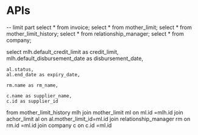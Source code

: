 # APIs

-- limit part
select * from invoice;
select * from mother_limit;
select * from mother_limit_history;
select * from relationship_manager;
select * from company;


select 
 	mlh.default_credit_limit as credit_limit,
	mlh.default_disbursement_date as disbursement_date,
	
	al.status,
	al.end_date as expiry_date,
	
	rm.name as rm_name,
	
	c.name as supplier_name,
	c.id as supplier_id
	
from mother_limit_history mlh
join mother_limit ml on ml.id =mlh.id
join achor_limit al on al.mother_limit_id=ml.id
join relationship_manager rm on rm.id =ml.id
join company c on c.id =ml.id
